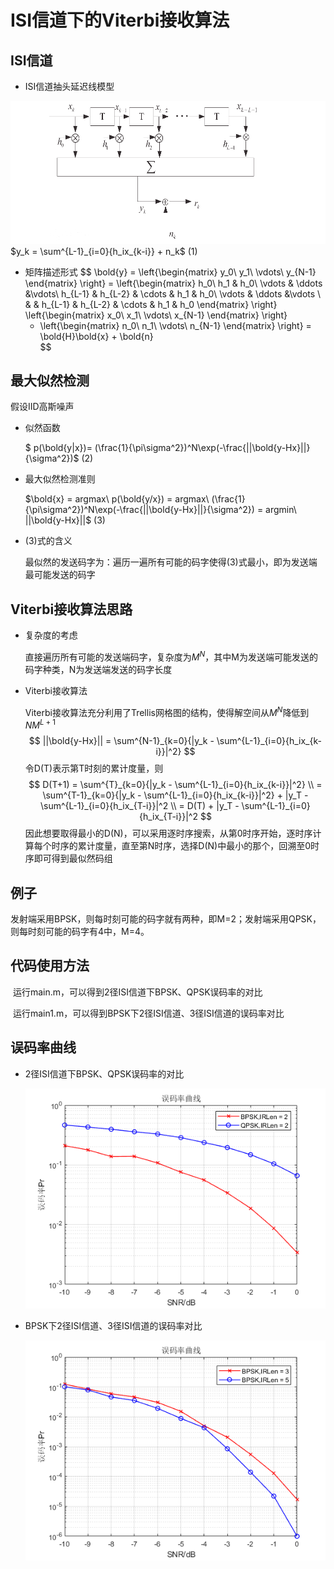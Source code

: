 # ISI信道下的Viterbi接收算法

## ISI信道

- ISI信道抽头延迟线模型
<img src="Fig/ISI信道模型.png">
$y_k = \sum^{L-1}_{i=0}{h_ix_{k-i}} + n_k$                    (1)

- 矩阵描述形式
  $$
  \bold{y} = \left\{\begin{matrix}
  y_0\\
  y_1\\
  \vdots\\
  y_{N-1}
   \end{matrix} \right\}
    = \left\{\begin{matrix}
    h_0\\
    h_1 & h_0\\
    \vdots & \ddots &\vdots\\
    h_{L-1} & h_{L-2} & \cdots & h_1 & h_0\\
    \vdots & \ddots &\vdots \\
    & & h_{L-1} & h_{L-2} & \cdots & h_1 & h_0
    \end{matrix} \right\}
    \left\{\begin{matrix}
      x_0\\
      x_1\\
      \vdots\\
      x_{N-1}
     \end{matrix} \right\}
     + \left\{\begin{matrix}
      n_0\\
      n_1\\
      \vdots\\
      n_{N-1}
     \end{matrix} \right\}
     = \bold{H}\bold{x} + \bold{n}       
  $$
  

## 最大似然检测

假设IID高斯噪声

- 似然函数

  $ p(\bold{y|x})= (\frac{1}{\pi\sigma^2})^N\exp(-\frac{||\bold{y-Hx}||}{\sigma^2})$                   (2)

- 最大似然检测准则

  $\bold{x} = argmax\ p(\bold{y/x}) = argmax\ (\frac{1}{\pi\sigma^2})^N\exp(-\frac{||\bold{y-Hx}||}{\sigma^2}) = argmin\ ||\bold{y-Hx}||$         (3)

- (3)式的含义

  最似然的发送码字为：遍历一遍所有可能的码字使得(3)式最小，即为发送端最可能发送的码字

##  Viterbi接收算法思路

- 复杂度的考虑

  直接遍历所有可能的发送端码字，复杂度为$M^N$，其中M为发送端可能发送的码字种类，N为发送端发送的码字长度

- Viterbi接收算法

  Viterbi接收算法充分利用了Trellis网格图的结构，使得解空间从$M^N$降低到$NM^{L+1}$
  $$
  ||\bold{y-Hx}|| = \sum^{N-1}_{k=0}{|y_k - \sum^{L-1}_{i=0}{h_ix_{k-i}}|^2}
  $$
  令D(T)表示第T时刻的累计度量，则
  $$
  D(T+1) = \sum^{T}_{k=0}{|y_k - \sum^{L-1}_{i=0}{h_ix_{k-i}}|^2} \\
  = \sum^{T-1}_{k=0}{|y_k - \sum^{L-1}_{i=0}{h_ix_{k-i}}|^2} + |y_T - \sum^{L-1}_{i=0}{h_ix_{T-i}}|^2 \\
  = D(T) + |y_T - \sum^{L-1}_{i=0}{h_ix_{T-i}}|^2
  $$
  因此想要取得最小的D(N)，可以采用逐时序搜索，从第0时序开始，逐时序计算每个时序的累计度量，直至第N时序，选择D(N)中最小的那个，回溯至0时序即可得到最似然码组

## 例子

​		发射端采用BPSK，则每时刻可能的码字就有两种，即M=2；发射端采用QPSK，则每时刻可能的码字有4中，M=4。

## 代码使用方法

​		运行main.m，可以得到2径ISI信道下BPSK、QPSK误码率的对比

​		运行main1.m，可以得到BPSK下2径ISI信道、3径ISI信道的误码率对比

## 误码率曲线

- 2径ISI信道下BPSK、QPSK误码率的对比

  <img src="Fig/untitled.png">

- BPSK下2径ISI信道、3径ISI信道的误码率对比

  <img src="Fig/untitled1.png">